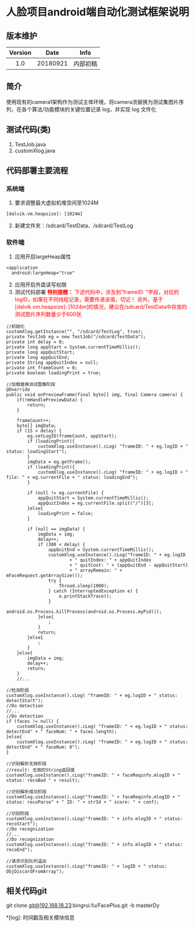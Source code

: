 # 人脸项目android端自动化测试框架说明
## 版本维护
|Version|Date|Info|
|:--:|:--:|:--:|
|1.0|20180921|内部初稿|
## 简介
使用现有的camera1架构作为测试主体环境，将camera流替换为测试集图片序列，在各个算法/功能模块的关键位置记录 log，并实现 log 文件化
## 测试代码(类)
 1. TestJob.java
 2. customXlog.java

## 代码部署主要流程
### 系统端

 1. 要求调整最大虚拟机堆空间至1024M
```
[dalvik.vm.heapsize]: [1024m]
```
 2. 新建文件夹：/sdcard/TestData、/sdcard/TestLog
### 软件端
 1. 应用开启largeHeap属性
```
<application
  android:largeHeap="true"
```
 2. 应用开启外盘读写权限
 3. 测试代码部署
<font color="#ff0000">**特别提醒：**
下述代码中，涉及到"frameID: "字段，对应的logID，如果在不同线程记录，需要传递该值，切记！
另外，基于[dalvik.vm.heapsize]: [1024m]的情况，建议在/sdcard/TestData中存放的测试图片序列数量少于600张</font>
```
//初始化
customXlog.getInstance("", "/sdcard/TestLog", true);
private TestJob eg = new TestJob("/sdcard/TestData");
private int delay = 0;  
private long appStart = System.currentTimeMillis();  
private long appQuitStart;  
private long appQuitEnd;  
private String appQuitIndex = null;
private int frameCount = 0;
private boolean loadingPrint = true;
```
```
//加载替换测试图像阶段
@Override
public void onPreviewFrame(final byte[] img, final Camera camera) {
	if(!mHandlePreviewData) {
		return;
	}

    frameCount++;
    byte[] imgData;
	if (15 < delay) {
	    eg.setLogID(frameCount, appStart);
	    if (loadingPrint){
            customXlog.useInstance().cLog( "frameID: " + eg.logID + " status: loadingStart");
        }
	    imgData = eg.getFrame();
        if (loadingPrint){
            customXlog.useInstance().cLog( "frameID: " + eg.logID + " file: " + eg.currentFile + " status: loadingEnd");
        }

        if (null != eg.currentFile) {
            appQuitStart = System.currentTimeMillis();
            appQuitIndex = eg.currentFile.split("/")[3];
        }else{
            loadingPrint = false;
        }

	    if (null == imgData) {
	        imgData = img;
	        delay++;
	        if (300 < delay) {
                appQuitEnd = System.currentTimeMillis();
                customXlog.useInstance().cLog("frameID: " + eg.logID
                        + " quitIndex: " + appQuitIndex
                        + " quitCost: " + (appQuitEnd - appQuitStart)
                        + " arrayRemain: " + mFaceRequest.getArraySize());
                try {
                    Thread.sleep(1000);
                } catch (InterruptedException e) {
                    e.printStackTrace();
                }
                android.os.Process.killProcess(android.os.Process.myPid());
			}else{
	            ;
            }
            return;
        }else{
            ;
        }
    }else{
        imgData = img;
	    delay++;
	    return;
    }
    //...
```
```
//检测阶段
customXlog.useInstance().cLog( "frameID: " + eg.logID + " status: detectStart");
//Do detection
//...
//Do detection
if (faces != null) {
    customXlog.useInstance().cLog( "frameID: " + eg.logID + " status: detectEnd" + " faceNum: " + faces.length);
}else{
    customXlog.useInstance().cLog( "frameID: " + eg.logID + " status: detectEnd" + " faceNum: 0");
}
```
```
//识别解析无效阶段
//result: 无效的String返回值
customXlog.useInstance().cLog("frameID: " + faceReqinfo.mlogID + " status: recoBad " + result);
```
```
//识别解析成功阶段
customXlog.useInstance().cLog("frameID: " + faceReqinfo.mlogID + " status: recoParse" + " ID: " + strId + " score: " + conf);
```
```
//识别阶段
customXlog.useInstance().cLog("frameID: " + info.mlogID + " status: recoStart");
//Do recognization
//...
//Do recognization
customXlog.useInstance().cLog("frameID: " + info.mlogID + " status: recoEnd");
```
```
//请求识别队列溢出
customXlog.useInstance().cLog("frameID: " + logID + " status: ObjDiscardFromArray");
```
## 相关代码git
git clone git@192.168.18.23:bingrui.fu/FacePlus.git -b masterDy







*[log]: 时间戳及相关模块信息
<!--stackedit_data:
eyJoaXN0b3J5IjpbLTE2MjUyNDQzMTJdfQ==
-->